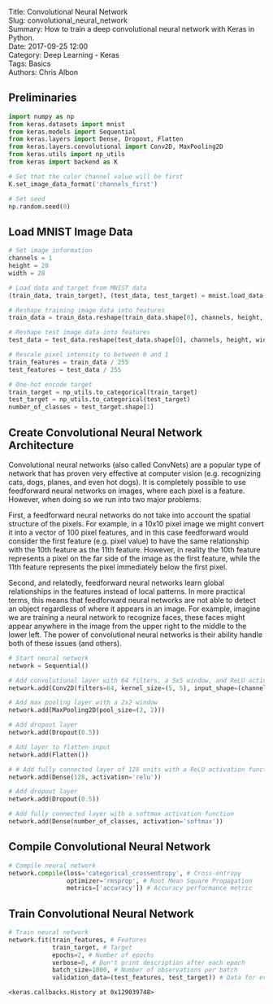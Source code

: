 Title: Convolutional Neural Network    
Slug: convolutional_neural_network    
Summary: How to train a deep convolutional neural network with Keras in Python.    
Date: 2017-09-25 12:00  
Category: Deep Learning - Keras  
Tags: Basics   
Authors: Chris Albon

## Preliminaries


```python
import numpy as np
from keras.datasets import mnist
from keras.models import Sequential
from keras.layers import Dense, Dropout, Flatten
from keras.layers.convolutional import Conv2D, MaxPooling2D
from keras.utils import np_utils
from keras import backend as K 

# Set that the color channel value will be first
K.set_image_data_format('channels_first')

# Set seed
np.random.seed(0)
```

## Load MNIST Image Data


```python
# Set image information
channels = 1
height = 28
width = 28

# Load data and target from MNIST data
(train_data, train_target), (test_data, test_target) = mnist.load_data()

# Reshape training image data into features
train_data = train_data.reshape(train_data.shape[0], channels, height, width)

# Reshape test image data into features
test_data = test_data.reshape(test_data.shape[0], channels, height, width)

# Rescale pixel intensity to between 0 and 1
train_features = train_data / 255
test_features = test_data / 255

# One-hot encode target
train_target = np_utils.to_categorical(train_target)
test_target = np_utils.to_categorical(test_target)
number_of_classes = test_target.shape[1]
```

## Create Convolutional Neural Network Architecture

Convolutional neural networks (also called ConvNets) are a popular type of network that has proven very effective at computer vision (e.g. recognizing cats, dogs, planes, and even hot dogs). It is completely possible to use feedforward neural networks on images, where each pixel is a feature. However, when doing so we run into two major problems. 

First, a feedforward neural networks do not take into account the spatial structure of the pixels. For example, in a 10x10 pixel image we might convert it into a vector of 100 pixel features, and in this case feedforward would consider the first feature (e.g. pixel value) to have the same relationship with the 10th feature as the 11th feature. However, in reality the 10th feature represents a pixel on the far side of the image as the first feature, while the 11th feature represents the pixel immediately below the first pixel. 

Second, and relatedly, feedforward neural networks learn global relationships in the features instead of local patterns. In more practical terms, this means that feedforward neural networks are not able to detect an object regardless of where it appears in an image. For example, imagine we are training a neural network to recognize faces, these faces might appear anywhere in the image from the upper right to the middle to the lower left. The power of convolutional neural networks is their ability handle both of these issues (and others).


```python
# Start neural network
network = Sequential()

# Add convolutional layer with 64 filters, a 5x5 window, and ReLU activation function
network.add(Conv2D(filters=64, kernel_size=(5, 5), input_shape=(channels, width, height), activation='relu'))

# Add max pooling layer with a 2x2 window
network.add(MaxPooling2D(pool_size=(2, 2)))

# Add dropout layer
network.add(Dropout(0.5))

# Add layer to flatten input
network.add(Flatten())

# # Add fully connected layer of 128 units with a ReLU activation function
network.add(Dense(128, activation='relu'))

# Add dropout layer
network.add(Dropout(0.5))

# Add fully connected layer with a softmax activation function
network.add(Dense(number_of_classes, activation='softmax'))
```

## Compile Convolutional Neural Network


```python
# Compile neural network
network.compile(loss='categorical_crossentropy', # Cross-entropy
                optimizer='rmsprop', # Root Mean Square Propagation
                metrics=['accuracy']) # Accuracy performance metric
```

## Train Convolutional Neural Network


```python
# Train neural network
network.fit(train_features, # Features
            train_target, # Target
            epochs=2, # Number of epochs
            verbose=0, # Don't print description after each epoch
            batch_size=1000, # Number of observations per batch
            validation_data=(test_features, test_target)) # Data for evaluation
```




    <keras.callbacks.History at 0x129039748>


